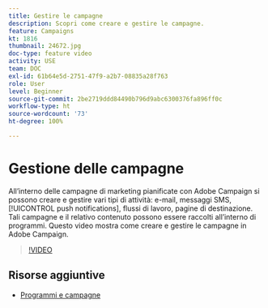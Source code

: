 ```yaml
---
title: Gestire le campagne
description: Scopri come creare e gestire le campagne.
feature: Campaigns
kt: 1816
thumbnail: 24672.jpg
doc-type: feature video
activity: USE
team: DOC
exl-id: 61b64e5d-2751-47f9-a2b7-08835a28f763
role: User
level: Beginner
source-git-commit: 2be2719ddd84490b796d9abc6300376fa896ff0c
workflow-type: ht
source-wordcount: '73'
ht-degree: 100%

---
```


# Gestione delle campagne

All’interno delle campagne di marketing pianificate con Adobe Campaign si possono creare e gestire vari tipi di attività: e-mail, messaggi SMS, [!UICONTROL push notifications], flussi di lavoro, pagine di destinazione. Tali campagne e il relativo contenuto possono essere raccolti all’interno di programmi. Questo video mostra come creare e gestire le campagne in Adobe Campaign.

>[!VIDEO](https://video.tv.adobe.com/v/24672?quality=12)

## Risorse aggiuntive

* [Programmi e campagne](https://experienceleague.adobe.com/docs/campaign-standard/using/getting-started/marketing-plans/programs-and-campaigns.html?lang=it)
